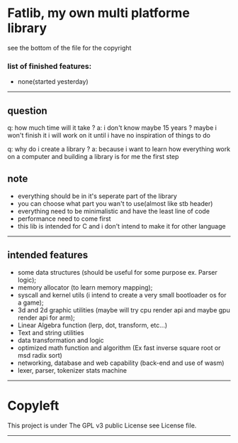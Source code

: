 # Fatlib, my own multi platforme library

see the bottom of the file for the copyright

### list of finished features:

- none(started yesterday)
___

## question

q: how much time will it take ?
a: i don't know maybe 15 years ? maybe i won't finish it 
   i will work on it until i have no inspiration of things to do

q: why do i create a library ?
a: because i want to learn how everything work on a computer 
   and building a library is for me the first step

## note

- everything should be in it's seperate part of the library
- you can choose what part you wan't to use(almost like stb header)
- everything need to be minimalistic and have the least line of code
- performance need to come first
- this lib is intended for C and i don't intend to make it for other language

___

## intended features

- some data structures (should be useful for some purpose ex. Parser logic);
- memory allocator (to learn memory mapping);
- syscall and kernel utils (i intend to create a very small bootloader os for a game);
- 3d and 2d graphic utilities (maybe will try cpu render api 
  and maybe gpu render api for arm);
- Linear Algebra function (lerp, dot, transform, etc...)
- Text and string utilities
- data transformation and logic
- optimized math function and algorithm
  (Ex fast inverse square root or msd radix sort)
- networking, database and web capability (back-end and use of wasm)
- lexer, parser, tokenizer stats machine

___

# Copyleft

  This project is under The GPL v3 public License see License file.

___
